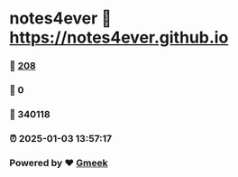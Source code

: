 # notes4ever :link: https://notes4ever.github.io 
### :page_facing_up: [208](https://notes4ever.github.io/tag.html) 
### :speech_balloon: 0 
### :hibiscus: 340118 
### :alarm_clock: 2025-01-03 13:57:17 
### Powered by :heart: [Gmeek](https://github.com/Meekdai/Gmeek)
